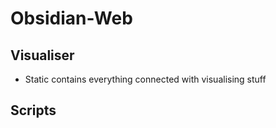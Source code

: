 # Obsidian-Web

## Visualiser
- Static contains everything connected with visualising stuff

## Scripts
